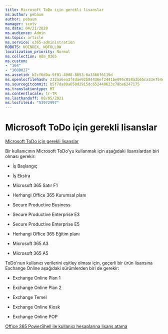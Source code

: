 ```yaml
---
title: Microsoft ToDo için gerekli lisanslar
ms.author: pebaum
author: pebaum
manager: scotv
ms.date: 04/21/2020
ms.audience: Admin
ms.topic: article
ms.service: o365-administration
ROBOTS: NOINDEX, NOFOLLOW
localization_priority: Normal
ms.collection: Adm_O365
ms.custom:
- "164"
- "1600027"
ms.assetid: b2cf6d0a-9f01-49d8-8653-6a3366f6119d
ms.openlocfilehash: 232aa6ea3f4dae92b84436ef2441be095c858a3b65ca33e754d802f39edc2097
ms.sourcegitcommit: b5f7da89a650d2915dc652449623c78be6247175
ms.translationtype: MT
ms.contentlocale: tr-TR
ms.lasthandoff: 08/05/2021
ms.locfileid: "53972997"
---
```

# <a name="required-licenses-for-microsoft-todo"></a>Microsoft ToDo için gerekli lisanslar

[Microsoft ToDo için gerekli lisanslar](https://support.office.com/article/381e9d1b-c500-49b5-973e-890fd86528d7.aspx)
  
Bir kullanıcının Microsoft ToDo'yu kullanmak için aşağıdaki lisanslardan biri olması gerekir:
  
- İş Başlangıç

- İş Ekstra

- Microsoft 365 Satır F1

- Herhangi Office 365 Kurumsal planı

- Secure Productive Business

- Secure Productive Enterprise E3

- Secure Productive Enterprise E5

- Herhangi Office 365 Eğitim planı

- Microsoft 365 A3

- Microsoft 365 A5

ToDo'nun kullanıcı verilerini eşitley olması için, geçerli bir ürün lisansına Exchange Online aşağıdaki sürümlerden biri de gerekir:
  
- Exchange Online Plan 1

- Exchange Online Plan 2

- Exchange Temel

- Exchange Online Kiosk

- Exchange Online POP

[Office 365 PowerShell ile kullanıcı hesaplarına lisans atama](https://docs.microsoft.com/office365/enterprise/powershell/assign-licenses-to-user-accounts-with-office-365-powershell )
  